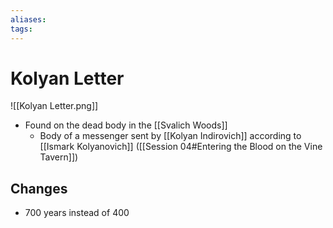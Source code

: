 ```yaml
---
aliases: 
tags: 
---
```


# Kolyan Letter

![[Kolyan Letter.png]]

- Found on the dead body in the [[Svalich Woods]]
	- Body of a messenger sent by [[Kolyan Indirovich]] according to [[Ismark Kolyanovich]] ([[Session 04#Entering the Blood on the Vine Tavern]])

## Changes

- 700 years instead of 400